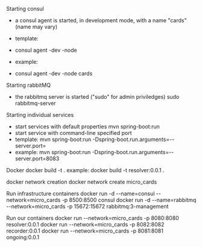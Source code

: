 

Starting consul
- a consul agent is started, in development mode, with a name "cards" (name may vary)
- template:
- consul agent -dev -node <nodeName>

- example:
- consul agent -dev -node cards

Starting rabbitMQ
- the rabbitmq server is started ("sudo" for admin priviledges)
sudo rabbitmq-server

Starting individual services
- start services with default properties
mvn spring-boot:run 
- start service with command-line specified port
- template:
mvn spring-boot:run -Dspring-boot.run.arguments=--server.port=<portNumber>
- example:
mvn spring-boot:run -Dspring-boot.run.arguments=--server.port=8083


Docker
docker build -t <tag-service-name-version> .
example:
docker build -t resolver:0.0.1 .

docker network creation
docker network create micro_cards

Run infrastructure containers
docker run -d --name=consul --network=micro_cards -p 8500:8500 consul
docker run -d --name=rabbitmq --network=micro_cards -p 15672:15672 rabbitmq:3-management

Run our containers
docker run --network=micro_cards -p 8080:8080 resolver:0.0.1
docker run --network=micro_cards -p 8082:8082 recorder:0.0.1
docker run --network=micro_cards -p 8081:8081 ongoing:0.0.1